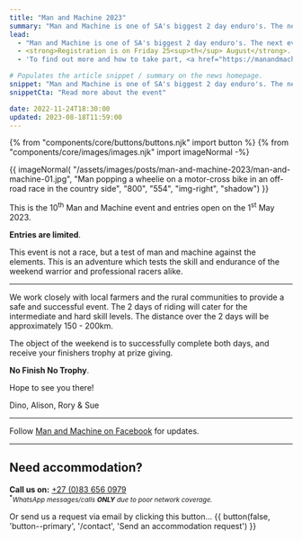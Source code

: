 ```yaml
---
title: "Man and Machine 2023"
summary: "Man and Machine is one of SA's biggest 2 day enduro's. The next event will be Sat–Sun, 26<sup>th</sup>-27<sup>th</sup> August 2023."
lead:
  - "Man and Machine is one of SA's biggest 2 day enduro's. The next event will be Sat–Sun, 26<sup>th</sup>-27<sup>th</sup> August 2023."
  - <strong>Registration is on Friday 25<sup>th</sup> August</strong>.
  - 'To find out more and how to take part, <a href="https://manandmachinesa.wordpress.com/" rel="external">visit the official Man and Machine website</a>.'

# Populates the article snippet / summary on the news homepage.
snippet: "Man and Machine is one of SA's biggest 2 day enduro's. The next event will be Sat–Sun, 26<sup>th</sup>-27<sup>th</sup> August 2023."
snippetCta: "Read more about the event"

date: 2022-11-24T18:30:00
updated: 2023-08-18T11:59:00
---
```


{% from "components/core/buttons/buttons.njk" import button %}
{% from "components/core/images/images.njk" import imageNormal -%}

{{ imageNormal(
  "/assets/images/posts/man-and-machine-2023/man-and-machine-01.jpg",
  "Man popping a wheelie on a motor-cross bike in an off-road race in the country side",
  "800",
  "554",
  "img-right",
  "shadow")
}}

This is the 10<sup>th</sup> Man and Machine event and entries open on the 1<sup>st</sup> May 2023.

**Entries are limited**.

This event is not a race, but a test of man and machine against the elements. This is an adventure which tests the skill and endurance of the weekend warrior and professional racers alike.

---

We work closely with local farmers and the rural communities to provide a safe and successful event. The 2 days of riding will cater for the intermediate and hard skill levels. The distance over the 2 days will be approximately 150 - 200km.

The object of the weekend is to successfully complete both days, and receive your finishers trophy at prize giving.

**No Finish No Trophy**.

Hope to see you there!

Dino, Alison, Rory &amp; Sue

---

Follow [Man and Machine on Facebook](https://www.facebook.com/ManAndMachineSa/) for updates.

---

## Need accommodation?

**Call us on:** <a href="tel:27-83-6560979" rel="nofollow">+27 (0)83 656 0979</a>  
<small><sup><b>*</b></sup>*WhatsApp messages/calls **ONLY** due to poor network coverage.*</small>

<span class="visually-hidden">Or send us a request via email by clicking this button&hellip;</span>
{{ button(false, 'button--primary', '/contact', 'Send an accommodation request') }}
